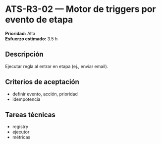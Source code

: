 # ATS-R3-02 — Motor de triggers por evento de etapa

**Prioridad:** Alta  
**Esfuerzo estimado:** 3.5 h

## Descripción
Ejecutar regla al entrar en etapa (ej., enviar email).

## Criterios de aceptación
- definir evento, acción, prioridad
- idempotencia

## Tareas técnicas
- registry
- ejecutor
- métricas

